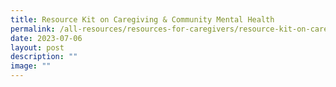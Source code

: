 ```yaml
---
title: Resource Kit on Caregiving & Community Mental Health
permalink: /all-resources/resources-for-caregivers/resource-kit-on-caregiving-and-community-mental-health/
date: 2023-07-06
layout: post
description: ""
image: ""
---
```

